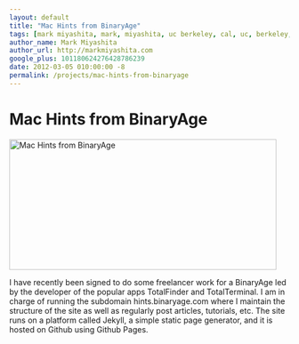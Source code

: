 ```yaml
---
layout: default
title: "Mac Hints from BinaryAge"
tags: [mark miyashita, mark, miyashita, uc berkeley, cal, uc, berkeley, university of california, berkeley, computer science, cs, eecs, electrical engineering, mac, iphone, mac os x, mac hints, binaryage, mac hints from binaryage, tutorial, blog, apple, technology]
author_name: Mark Miyashita
author_url: http://markmiyashita.com
google_plus: 101180624276428786239
date: 2012-03-05 010:00:00 -8
permalink: /projects/mac-hints-from-binaryage
---
```


<h1>Mac Hints from BinaryAge</h1>

<a href="http://hints.binaryage.com"><img class="clear blog-image-full-border" width="480" height="235" src="{{site.url}}/images/binaryage.png" title="Mac Hints from BinaryAge"></a>

I have recently been signed to do some freelancer work for a BinaryAge led by the developer of the popular apps TotalFinder and TotalTerminal. I am in charge of running the subdomain hints.binaryage.com where I maintain the structure of the site as well as regularly post articles, tutorials, etc. The site runs on a platform called Jekyll, a simple static page generator, and it is hosted on Github using Github Pages. 